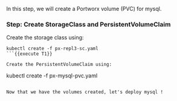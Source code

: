 In this step, we will create a Portworx volume (PVC) for mysql.

### Step: Create StorageClass and PersistentVolumeClaim

Create the storage class using:
```
kubectl create -f px-repl3-sc.yaml
```{{execute T1}}

Create the PersistentVolumeClaim using:
```
kubectl create -f px-mysql-pvc.yaml
```{{execute T1}}

Now that we have the volumes created, let's deploy mysql !